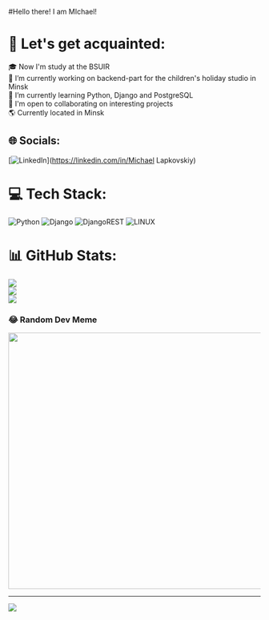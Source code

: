 #Hello there! I am MIchael!

# 💫 Let's get acquainted:
🎓 Now I'm study at the BSUIR<br>🔭 I’m currently working on backend-part for the children's holiday studio in Minsk<br>🌱 I’m currently learning Python, Django and PostgreSQL<br>👯 I'm open to collaborating on interesting projects<br>🌎 Currently located in Minsk


## 🌐 Socials:
[![LinkedIn](https://img.shields.io/badge/LinkedIn-%230077B5.svg?logo=linkedin&logoColor=white)](https://linkedin.com/in/Michael Lapkovskiy) 

# 💻 Tech Stack:
![Python](https://img.shields.io/badge/python-3670A0?style=for-the-badge&logo=python&logoColor=ffdd54) ![Django](https://img.shields.io/badge/django-%23092E20.svg?style=for-the-badge&logo=django&logoColor=white) ![DjangoREST](https://img.shields.io/badge/DJANGO-REST-ff1709?style=for-the-badge&logo=django&logoColor=white&color=ff1709&labelColor=gray) ![LINUX](https://img.shields.io/badge/Linux-FCC624?style=for-the-badge&logo=linux&logoColor=black)
# 📊 GitHub Stats:
![](https://github-readme-stats.vercel.app/api?username=Lapuskin&theme=blue-green&hide_border=false&include_all_commits=true&count_private=false)<br/>
![](https://github-readme-streak-stats.herokuapp.com/?user=Lapuskin&theme=blue-green&hide_border=false)<br/>
![](https://github-readme-stats.vercel.app/api/top-langs/?username=Lapuskin&theme=blue-green&hide_border=false&include_all_commits=true&count_private=false&layout=compact)

### 😂 Random Dev Meme
<img src="https://random-memer.herokuapp.com/" width="512px"/>

---
[![](https://visitcount.itsvg.in/api?id=Lapuskin&icon=0&color=0)](https://visitcount.itsvg.in)

<!-- Proudly created with GPRM ( https://gprm.itsvg.in ) -->
